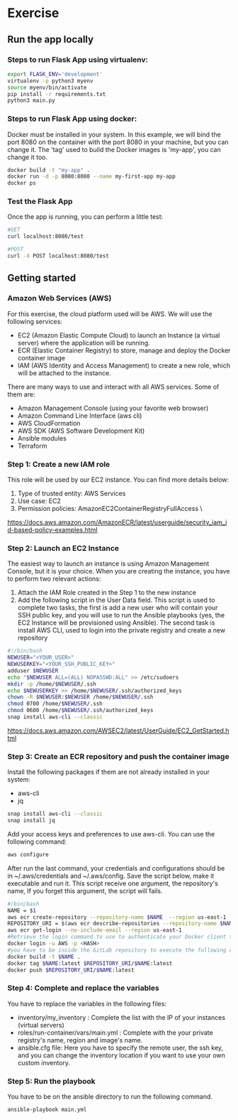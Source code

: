 # Exercise

## Run the app locally
### Steps to run Flask App using virtualenv:

```bash
export FLASK_ENV='development'
virtualenv -p python3 myenv
source myenv/bin/activate
pip install -r requirements.txt
python3 main.py
```

### Steps to run Flask App using docker:
Docker must be installed in your system. In this example, we will bind the port 8080 on the container with the port 8080 in your machine, but you can change it.
The 'tag' used to build the Docker images is 'my-app', you can change it too.
```bash
docker build -t "my-app" .
docker run -d -p 8080:8080 --name my-first-app my-app
docker ps
```

### Test the Flask App
Once the app is running, you can perform a little test:

 ```bash
#GET
curl localhost:8080/test

#POST
curl -X POST localhost:8080/test
```

## Getting started

### Amazon Web Services (AWS)
For this exercise, the cloud platform used will be AWS. We will use the following services:
* EC2 (Amazon Elastic Compute Cloud) to launch an Instance (a virtual server) where the application will be running.
* ECR (Elastic Container Registry) to store, manage and deploy the Docker container image
* IAM (AWS Identity and Access Management) to create a new role, which will be attached to the instance.

There are many ways to use and interact with all AWS services. Some of them are:
* Amazon Management Console (using your favorite web browser)
* Amazon Command Line Interface (aws cli)
* AWS CloudFormation
* AWS SDK (AWS Software Development Kit)
* Ansible modules
* Terraform

### Step 1: Create a new IAM role
This role will be used by our EC2 instance. You can find more details below:
1. Type of trusted entity: AWS Services
2. Use case: EC2
3. Permission policies: AmazonEC2ContainerRegistryFullAccess \

https://docs.aws.amazon.com/AmazonECR/latest/userguide/security_iam_id-based-policy-examples.html

### Step 2: Launch an EC2 Instance
The easiest way to launch an instance is using Amazon Management Console, but it is your choice. When you are creating the instance, you have to perform two relevant actions:
1. Attach the IAM Role created in the Step 1 to the new instance
2. Add the following script in the User Data field. This script is used to complete two tasks, the first is add a new user who will contain your SSH public key, and you will use to run the Ansible playbooks (yes, the EC2 Instance will be provisioned using Ansible). The second task is install AWS CLI, used to login into the private registry and create a new repository
```bash
#!/bin/bash
NEWUSER="<YOUR_USER>"
NEWUSERKEY="<YOUR_SSH_PUBLIC_KEY>"
adduser $NEWUSER
echo "$NEWUSER ALL=(ALL) NOPASSWD:ALL" >> /etc/sudoers
mkdir -p /home/$NEWUSER/.ssh
echo $NEWUSERKEY >> /home/$NEWUSER/.ssh/authorized_keys
chown -R $NEWUSER:$NEWUSER /home/$NEWUSER/.ssh
chmod 0700 /home/$NEWUSER/.ssh
chmod 0600 /home/$NEWUSER/.ssh/authorized_keys
snap install aws-cli --classic
```
https://docs.aws.amazon.com/AWSEC2/latest/UserGuide/EC2_GetStarted.html

### Step 3: Create an ECR repository and push the container image
Install the following packages if them are not already installed in your system:
* aws-cli
* jq
```bash
snap install aws-cli --classic
snap install jq
```
Add your access keys and preferences to use aws-cli. You can use the following command:
```bash
aws configure
```
After run the last command, your credentials and configurations should be in ~/.aws/credentials and ~/.aws/config.
Save the script below, make it executable and run it. This script receive one argument, the repository's name, If you forget this argument, the script will fails.
```bash
#/bin/bash
NAME = $1
aws ecr create-repository --repository-name $NAME  --region us-east-1
REPOSITORY_URI = $(aws ecr describe-repositories --repository-name $NAME --region us-east-1| jq .repositories[].repositoryUri)
aws ecr get-login --no-include-email --region us-east-1
#Retrieve the login command to use to authenticate your Docker client to your registry.
docker login -u AWS -p <HASH>
#you have to be inside the GitLab repository to execute the following command:
docker build -t $NAME .
docker tag $NAME:latest $REPOSITORY_URI/$NAME:latest
docker push $REPOSITORY_URI/$NAME:latest
```

### Step 4: Complete and replace the variables
You have to replace the variables in the following files:
* inventory/my_inventory : Complete the list with the IP of your instances (virtual servers)
* roles/run-container/vars/main.yml : Complete with the your private registry's name, region and image's name.
* ansible.cfg file: Here you have to specify the remote user, the ssh key, and you can change the inventory location if you want to use your own custom inventory.

### Step 5: Run the playbook
You have to be on the ansible directory to run the following command.
```bash
ansible-playbook main.yml
```
